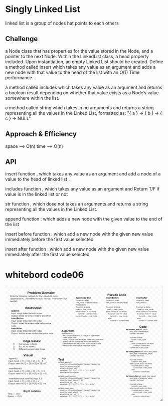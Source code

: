# Singly Linked List

linked list is a group of nodes hat points to each others

## Challenge

a Node class that has properties for the value stored in the Node, and a pointer to the next Node. Within the LinkedList class, a head property included. Upon instantiation, an empty Linked List should be created. Define a method called insert which takes any value as an argument and adds a new node with that value to the head of the list with an O(1) Time performance.

a method called includes which takes any value as an argument and returns a boolean result depending on whether that value exists as a Node’s value somewhere within the list.

a method called string which takes in no arguments and returns a string representing all the values in the Linked List, formatted as: "{ a } -> { b } -> { c } -> NULL"

## Approach & Efficiency

space --> O(n)
time --> O(n)

## API

insert function , which takes any value as an argument and add a node of a value to the head of linked list .

includes function , which takes any value as an argument and Return T/F if value is in the linked list or not

str function , which dose not takes an arguments and returns a string representing all the values in the Linked List.

append function : which adds a new node with the given value to the end of the list


insert before function : which add a new node with the given new value immediately before the first value selected

insert after function : which add a new node with the given new value immediately after the first value selected

# whitebord code06
![code06](./linked-list-insertion.png)

